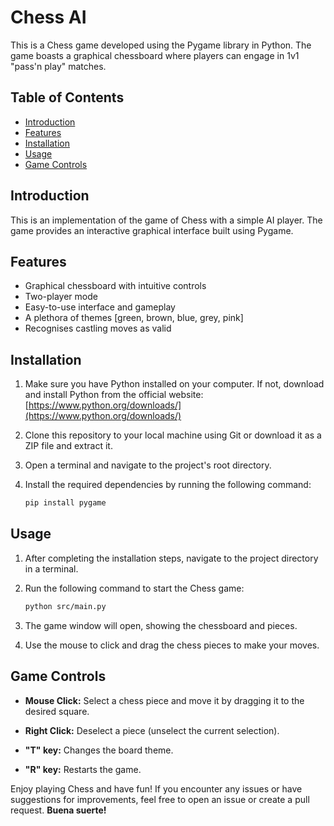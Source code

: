 # Chess AI

This is a Chess game developed using the Pygame library in Python. The game boasts a graphical chessboard where players can engage in 1v1 "pass'n play" matches.

## Table of Contents

-   [Introduction](#introduction)
-   [Features](#features)
-   [Installation](#installation)
-   [Usage](#usage)
-   [Game Controls](#game-controls)

## Introduction

This is an implementation of the game of Chess with a simple AI player. The game provides an interactive graphical interface built using Pygame.

## Features

-   Graphical chessboard with intuitive controls
-   Two-player mode
-   Easy-to-use interface and gameplay
-   A plethora of themes [green, brown, blue, grey, pink]
-   Recognises castling moves as valid

## Installation

1. Make sure you have Python installed on your computer. If not, download and install Python from the official website: [https://www.python.org/downloads/](https://www.python.org/downloads/)

2. Clone this repository to your local machine using Git or download it as a ZIP file and extract it.

3. Open a terminal and navigate to the project's root directory.

4. Install the required dependencies by running the following command:

    ```bash
    pip install pygame
    ```

## Usage

1. After completing the installation steps, navigate to the project directory in a terminal.

2. Run the following command to start the Chess game:

    ```bash
    python src/main.py
    ```

3. The game window will open, showing the chessboard and pieces.

4. Use the mouse to click and drag the chess pieces to make your moves.

## Game Controls

-   **Mouse Click:** Select a chess piece and move it by dragging it to the desired square.

-   **Right Click:** Deselect a piece (unselect the current selection).

-   **"T" key:** Changes the board theme.

-   **"R" key:** Restarts the game.

Enjoy playing Chess and have fun! If you encounter any issues or have suggestions for improvements, feel free to open an issue or create a pull request. **Buena suerte!**
